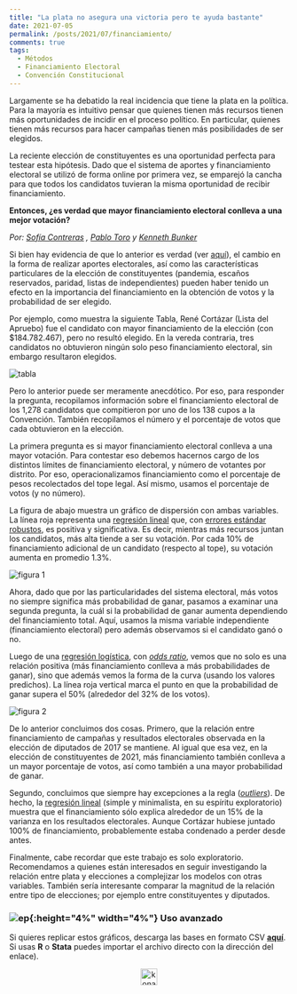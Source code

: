 ```yaml
---
title: "La plata no asegura una victoria pero te ayuda bastante"
date: 2021-07-05
permalink: /posts/2021/07/financiamiento/
comments: true
tags:
  - Métodos
  - Financiamiento Electoral
  - Convención Constitucional
---
```



Largamente se ha debatido la real incidencia que tiene la plata en la política. Para la mayoría es intuitivo pensar que quienes tienen más recursos tienen más oportunidades de incidir en el proceso político. En particular, quienes tienen más recursos para hacer campañas tienen más posibilidades de ser elegidos.

La reciente elección de constituyentes es una oportunidad perfecta para testear esta hipótesis.  Dado que el sistema de aportes y financiamiento electoral se utilizó de forma online por primera vez, se emparejó la cancha para que todos los candidatos tuvieran la misma oportunidad de recibir financiamiento. 

**Entonces, ¿es verdad que mayor financiamiento electoral conlleva a una mejor votación?**

*Por: [Sofía Contreras](https://twitter.com/SofiaContrerasU) , [Pablo Toro](https://twitter.com/pablotoro_) y [Kenneth Bunker](https://twitter.com/kennethbunker)*

Si bien hay evidencia de que lo anterior es verdad (ver [aquí](https://www.servel.cl/ingresos-y-gastos-de-candidatos/)), el cambio en la forma de realizar aportes electorales, así como las características particulares de la elección de constituyentes (pandemia, escaños reservados, paridad, listas de independientes) pueden haber tenido un efecto en la importancia del financiamiento en la obtención de votos y la probabilidad de ser elegido. 

Por ejemplo, como muestra la siguiente Tabla, René Cortázar (Lista del Apruebo) fue el candidato con mayor financiamiento de la elección (con $184.782.467), pero no resultó elegido. En la vereda contraria, tres candidatos no obtuvieron ningún solo peso financiamiento electoral, sin embargo resultaron elegidos.


![tabla](https://user-images.githubusercontent.com/85262128/124525489-7bcd0500-ddcd-11eb-860b-06a46ad47b50.png)


Pero lo anterior puede ser meramente anecdótico. Por eso, para responder la pregunta, recopilamos información sobre el financiamiento electoral de los 1,278 candidatos que compitieron por uno de los 138 cupos a la Convención. También recopilamos el número y el porcentaje de votos que cada obtuvieron en la elección.

La primera pregunta es si mayor financiamiento electoral conlleva a una mayor votación. Para contestar eso debemos hacernos cargo de los distintos límites de financiamiento electoral, y número de votantes por distrito. Por eso, operacionalizamos financiamiento como el porcentaje de pesos recolectados del tope legal. Así mismo, usamos el porcentaje de votos (y no número).

La figura de abajo muestra un gráfico de dispersión con ambas variables. La línea roja representa una [regresión lineal](https://es.wikipedia.org/wiki/Regresi%C3%B3n_lineal) que, con [errores estándar robustos](https://es.wikipedia.org/wiki/Regresi%C3%B3n_robusta), es positiva y significativa. Es decir, mientras más recursos juntan los candidatos, más alta tiende a ser su votación. Por cada 10% de financiamiento adicional de un candidato (respecto al tope), su votación aumenta en promedio 1.3%.


![figura 1](https://user-images.githubusercontent.com/85262128/124525884-e7fc3880-ddce-11eb-8317-8a6c550cd71f.png)


Ahora, dado que por las particularidades del sistema electoral, más votos no siempre significa más probabilidad de ganar, pasamos a examinar una segunda pregunta, la cuál si la probabilidad de ganar aumenta dependiendo del financiamiento total. Aquí, usamos la misma variable independiente (financiamiento electoral) pero además observamos si el candidato ganó o no.

Luego de una [regresión logística](https://es.wikipedia.org/wiki/Regresi%C3%B3n_log%C3%ADstica), con [*odds ratio*](https://es.wikipedia.org/wiki/Raz%C3%B3n_de_momios), vemos que no solo es una relación positiva (más financiamiento conlleva a más probabilidades de ganar), sino que además vemos la forma de la curva (usando los valores predichos). La línea roja vertical marca el punto en que la probabilidad de ganar supera el 50% (alrededor del 32% de los votos).


![figura 2](https://user-images.githubusercontent.com/85262128/124526065-90aa9800-ddcf-11eb-9119-69333ba30f44.png)


De lo anterior concluimos dos cosas. Primero, que la relación entre financiamiento de campañas y resultados electorales observada en la elección de diputados de 2017 se mantiene. Al igual que esa vez, en la elección de constituyentes de 2021, más financiamiento también conlleva a un mayor porcentaje de votos, así como también a una mayor probabilidad de ganar. 

Segundo, concluimos que siempre hay excepciones a la regla ([*outliers*](https://es.wikipedia.org/wiki/Valor_at%C3%ADpico)). De hecho, la [regresión lineal](https://es.wikipedia.org/wiki/Regresi%C3%B3n_lineal) (simple y minimalista, en su espíritu exploratorio) muestra que el financiamiento sólo explica alrededor  de un 15% de la varianza en los resultados electorales. Aunque Cortázar hubiese juntado 100% de financiamiento, probablemente estaba condenado a perder desde antes. 

Finalmente, cabe recordar que este trabajo es solo exploratorio. Recomendamos a quienes están interesados en seguir investigando la relación entre plata y elecciones a complejizar los modelos con otras variables. También sería interesante comparar la magnitud de la relación entre tipo de elecciones; por ejemplo entre constituyentes y diputados. 


### ![ep](/images/pc.png){:height="4%" width="4%"} Uso avanzado

Si quieres replicar estos gráficos, descarga las bases en formato CSV [**aquí**](). Si usas **R** o **Stata** puedes importar el archivo directo con la dirección del enlace).


<style>
.aligncenter {
    text-align: center;
}
</style>
<p class="aligncenter">
    <img src="/images/nes.png" width="30" height="30" alt="konami" />
</p>
<script src="/js/topsecret.js"></script>





